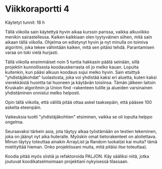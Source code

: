 # Viikkoraportti 4

Käytetyt tunnit: 18 h

Tällä viikolla sain käytettyä hyvin aikaa kurssin parissa, vaikka alkuviikko menikin sairastellessa. Kaiken kaikkiaan olen 
tyytyväinen siihen, mitä sain aikaan tällä viikolla. Ohjelma on edistynyt hyvin ja nyt minulla on toimiva algoritmi, joka tekee 
vähintään kaiken, mitä sen pitäisi tehdä. Parantamisen varaa on toki vielä hurjasti.

Tällä viikolla ensimmäiset noin 5 tuntia hakkasin päätä seinään, sillä projektin kunnollisesta koodauskerrasta oli jo melko kauan. 
Lopulta kuitenkin, kun pääsi alkuun koodaus sujui melko hyvin. Sain etsittyä "yhdistäjäkohdat" luolastosta, joka voi yhdistää 
kaksi eri aluetta, kuten kaksi vierekkäistä huontta tai huoneen ja käytävän toisiinsa. Tämän jälkeen laitoin Kruskalin algoritmin ja 
Union find -rakenteen tulille ja alueiden varsinainen yhdistäminen onnistui melko helposti. 

Opin tällä viikolla, että välillä pitää ottaa askel taaksepäin, että pääsee 100 askelta eteenpäin.

Vaikeuksia tuotti "yhdistäjäkohtien" etsiminen, vaikka se oli lopulta helppo ongelma.

Seuraavaksi tärkein asia, jota täytyy alkaa työstämään on testien tekeminen, joka on jäänyt nyt aika huteralle. Myöskin omat 
tietorakenteet on aloitettava. Minun täytyy toteuttaa ainakin ArrayList ja Random luokat(ei kai muita? tämä mietityttää hieman. 
Onko projektissani muita, mitä pitäisi itse toteuttaa). 

Koodia pitää myös siistiä ja refaktoroida PALJON. Käy sääliksi niitä, jotka joutuvat koodikatselmoimaan projektiani nykyisessä 
tilassaan.
